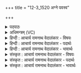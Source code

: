 +++
title = "12-3_1520 अग्ने पवस्व"

+++
<details><summary>पदपाठः</summary>

अ꣡ग्ने꣢꣯। प꣡व꣢꣯स्व। स्व꣡पाः꣢꣯। सु꣣। अ꣡पाः꣢। अ꣣स्मे꣡इति꣢। व꣡र्चः꣢꣯। सु꣣वी꣡र्य꣢म्। सु꣣। वी꣡र्य꣢꣯म्। द꣡ध꣢꣯त्। र꣣यि꣢म्। म꣡यि꣢꣯। पो꣡ष꣢꣯म्। १५२०।
</details>

<details><summary>अधिमन्त्रम् (VC)</summary>

- अग्निः पवमानः
- शतं वैखानसाः
- गायत्री
- षड्जः
</details>

<details><summary>हिन्दी : आचार्य रामनाथ वेदालंकार - विषयः</summary>

अगले मन्त्र में यह बताया गया है कि योगप्रशिक्षक क्या करे।
</details>

<details><summary>हिन्दी : आचार्य रामनाथ वेदालंकार - पदार्थः</summary>

पदार्थान्वयभाषाः -  हे (अग्ने) योगविद्या के पण्डित योगिराज ! (स्वपाः) शुभ कर्मोंवाले आप (अस्मे) हमारे लिए (सुवीर्यम्) श्रेष्ठ वीर्य से युक्त (वर्चः) योगजन्य तेज (पवस्व) प्राप्त कराओ और (मयि) मुझ योग के जिज्ञासु में (पोषम्) पोषक (रयिम्) विवेकख्यातिरूप अध्यात्म-ऐश्वर्य (दधत्) धारण कराओ ॥३॥
</details>

<details><summary>हिन्दी : आचार्य रामनाथ वेदालंकार - भावार्थः</summary>

भावार्थभाषाः -  योगप्रशिक्षक योगिराज स्वयं शुभकर्मों का कर्ता होता हुआ शिष्यों को भी शुभ कर्म करने का उपदेश दे और योगाभ्यास के द्वारा उन मुमुक्षु शिष्यों को वर्चस्वी तथा विवेकख्याति से सम्पन्न करके मोक्ष का अधिकारी बना दे ॥३॥
</details>

<details><summary>संस्कृत : आचार्य रामनाथ वेदालंकार - विषयः</summary>

अथ योगप्रशिक्षकः किं कुर्यादित्युच्यते।
</details>

<details><summary>संस्कृत : आचार्य रामनाथ वेदालंकार - पदार्थः</summary>

पदार्थान्वयभाषाः -  हे (अग्ने) योगविद्याविद् विद्वन् ! (स्वपाः) शोभनानि अपांसि कर्माणि यस्य तादृशः त्वम् (अस्मे) अस्मभ्यम् (सुवीर्यम्) श्रेष्ठवीर्योपेतम् (वर्चः) योगजन्यं तेजः (पवस्व) प्रापय,किञ्च (मयि) योगजिज्ञासौ (पोषम्) पोषकम् (रयिम्) विवेकख्यातिरूपम् अध्यात्मं धनम् (दधत्) धारयन्,भवेति शेषः ॥३॥
</details>

<details><summary>संस्कृत : आचार्य रामनाथ वेदालंकार - भावार्थः</summary>

भावार्थभाषाः -  योगप्रशिक्षको योगिराट् स्वयं शुभकर्मा सन् शिष्यानपि शुभकर्मकरणायोपदिशेत्,योगाभ्यासद्वारा च तान् मुमुक्षून् वर्चस्विनः विवेकख्यातिमतश्च कृत्वा निःश्रेयसाधिकारिणः कुर्यात् ॥३॥
</details>